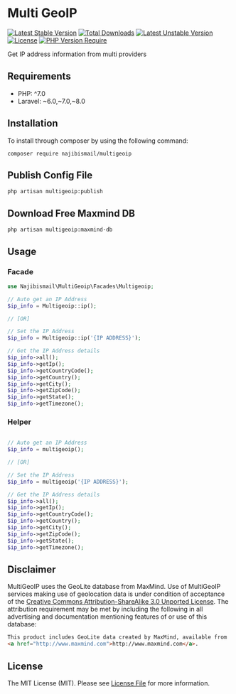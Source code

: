 # Multi GeoIP

[![Latest Stable Version](http://poser.pugx.org/najibismail/multigeoip/v)](https://packagist.org/packages/najibismail/multigeoip) [![Total Downloads](http://poser.pugx.org/najibismail/multigeoip/downloads)](https://packagist.org/packages/najibismail/multigeoip) [![Latest Unstable Version](http://poser.pugx.org/najibismail/multigeoip/v/unstable)](https://packagist.org/packages/najibismail/multigeoip) [![License](http://poser.pugx.org/najibismail/multigeoip/license)](https://packagist.org/packages/najibismail/multigeoip) [![PHP Version Require](http://poser.pugx.org/najibismail/multigeoip/require/php)](https://packagist.org/packages/najibismail/multigeoip)

Get IP address information from multi providers

<!-- ## Features

- **Multi IP Providers.** Support get the ip information from multi ip providers. -->
  

## Requirements

- PHP: ^7.0
- Laravel: ~6.0,~7.0,~8.0

## Installation
To install through composer by using the following command:

```
composer require najibismail/multigeoip
```

## Publish Config File

```
php artisan multigeoip:publish
```

## Download Free Maxmind DB

```
php artisan multigeoip:maxmind-db
```
## Usage

### Facade
```php
use Najibismail\MultiGeoip\Facades\Multigeoip;

// Auto get an IP Address
$ip_info = Multigeoip::ip();

// [OR]

// Set the IP Address
$ip_info = Multigeoip::ip('{IP ADDRESS}');

// Get the IP Address details
$ip_info->all(); 
$ip_info->getIp();
$ip_info->getCountryCode();
$ip_info->getCountry();
$ip_info->getCity();
$ip_info->getZipCode();
$ip_info->getState();
$ip_info->getTimezone();

```
### Helper
```php

// Auto get an IP Address
$ip_info = multigeoip();

// [OR]

// Set the IP Address
$ip_info = multigeoip('{IP ADDRESS}');

// Get the IP Address details
$ip_info->all(); 
$ip_info->getIp();
$ip_info->getCountryCode();
$ip_info->getCountry();
$ip_info->getCity();
$ip_info->getZipCode();
$ip_info->getState();
$ip_info->getTimezone();
```

<!-- ## Changelog
Please see [CHANGELOG](CHANGELOG.md) for more information what has changed recently. -->

<!-- ## Contributing
Please see [CONTRIBUTING](CONTRIBUTING.md) for details. -->

<!-- ## Credits
- [All Contributors](https://github.com/najibismail/multi-geoip/contributors) -->

## Disclaimer
MultiGeoIP uses the GeoLite database from MaxMind.
Use of MultiGeoIP services making use of geolocation data is under condition of acceptance of the <a href="http://creativecommons.org/licenses/by-sa/3.0/" class="urlextern" target="_new" title="http://creativecommons.org/licenses/by-sa/3.0/" rel="nofollow">Creative Commons Attribution-ShareAlike 3.0 Unported License</a>. The attribution requirement may be met by including the following in all advertising and documentation mentioning features of or use of this database: 

```html
This product includes GeoLite data created by MaxMind, available from
<a href="http://www.maxmind.com">http://www.maxmind.com</a>.
```

## License
The MIT License (MIT). Please see [License File](/LICENSE.md) for more information.